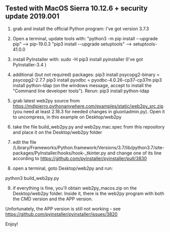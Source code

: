 Tested with MacOS Sierra 10.12.6 + security update 2019.001
-----------------------------------------------------------

1. grab and install the official Python program: I've got version 3.7.3

2. Open a terminal, update tools with:
"python3 -m pip install --upgrade pip" --> pip-19.0.3
"pip3 install --upgrade setuptools" --> setuptools-41.0.0


3. install PyInstaller with: 
sudo -H pip3 install pyinstaller (I've got PyInstaller-3.4 )

4. additional (but not required) packages: 
pip3 install psycopg2-binary = psycopg2-2.7.7
pip3 install pyodbc = pyodbc-4.0.26-cp37-cp37m
pip3 install python-ldap (on the windows message, accept to install the "Command line developer tools"). Rerun:
pip3 install python-ldap

5. grab latest web2py source from https://mdipierro.pythonanywhere.com/examples/static/web2py_src.zip (you need at least 2.18.3 for needed changes in gluon\admin.py). Open it to uncompress, in this example on Desktop/web2py


6. take the file build_web2py.py and web2py.mac.spec  from this repository and place it on the Desktop/web2py  folder  

7. edit the file /Library/Frameworks/Python.framework/Versions/3.7/lib/python3.7/site-packages/PyInstaller/hooks/hook-_tkinter.py and change one of its line according to https://github.com/pyinstaller/pyinstaller/pull/3830  

8. open a terminal, goto Desktop/web2py and run:  

python3 build_web2py.py

9. if everything is fine, you'll obtain web2py_macos.zip on the Desktop/web2py  folder. Inside it, there is the web2py program with both the CMD version and the APP version.

Unfortunately, the APP version is still not working - see https://github.com/pyinstaller/pyinstaller/issues/3820

Enjoy!
